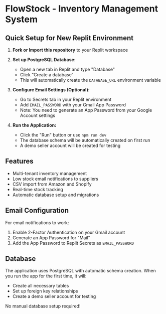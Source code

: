 
# FlowStock - Inventory Management System

## Quick Setup for New Replit Environment

1. **Fork or Import this repository** to your Replit workspace

2. **Set up PostgreSQL Database:**
   - Open a new tab in Replit and type "Database"
   - Click "Create a database" 
   - This will automatically create the `DATABASE_URL` environment variable

3. **Configure Email Settings (Optional):**
   - Go to Secrets tab in your Replit environment
   - Add `EMAIL_PASSWORD` with your Gmail App Password
   - Note: You need to generate an App Password from your Google Account settings

4. **Run the Application:**
   - Click the "Run" button or use `npm run dev`
   - The database schema will be automatically created on first run
   - A demo seller account will be created for testing

## Features

- Multi-tenant inventory management
- Low stock email notifications to suppliers
- CSV import from Amazon and Shopify
- Real-time stock tracking
- Automatic database setup and migrations

## Email Configuration

For email notifications to work:
1. Enable 2-Factor Authentication on your Gmail account
2. Generate an App Password for "Mail" 
3. Add the App Password to Replit Secrets as `EMAIL_PASSWORD`

## Database

The application uses PostgreSQL with automatic schema creation. When you run the app for the first time, it will:
- Create all necessary tables
- Set up foreign key relationships
- Create a demo seller account for testing

No manual database setup required!
